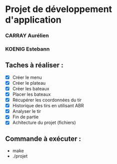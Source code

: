 # Projet de développement d'application

### CARRAY Aurélien
### KOENIG Estebann

## Taches à réaliser :
- [X] Créer le menu  
- [X] Créer le plateau
- [X] Créer les bateaux
- [X] Placer les bateaux
- [X] Récupérer les coordonnées du tir
- [X] Historique des tirs en utilisant ABR 
- [X] Analyser le tir
- [X] Fin de partie
- [X] Achitecture du projet (fichiers)

## Commande à exécuter : 
- make
- ./projet
